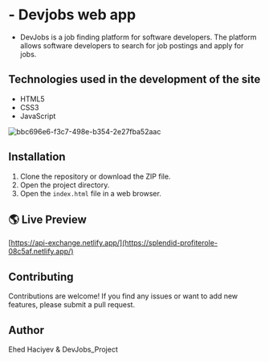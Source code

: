 # - Devjobs web app
* DevJobs is a job finding platform for software developers. The platform allows software developers to search for job postings and apply for jobs.

## Technologies used in the development of the site
- HTML5
- CSS3
- JavaScript


![bbc696e6-f3c7-498e-b354-2e27fba52aac](https://github.com/haciyev13/DevJobs_Project-App/assets/121634384/5e76d587-a718-4ab1-958f-9b6af0cd5ec9)

## Installation

1. Clone the repository or download the ZIP file.
2. Open the project directory.
3. Open the `index.html` file in a web browser.

## 🌎 Live Preview

[https://api-exchange.netlify.app/](https://splendid-profiterole-08c5af.netlify.app/)

## Contributing

Contributions are welcome! If you find any issues or want to add new features, please submit a pull request.

## Author

Ehed Haciyev & DevJobs_Project
